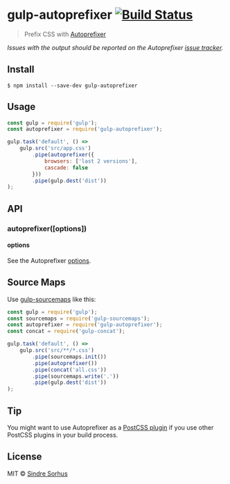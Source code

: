 # gulp-autoprefixer [![Build Status](https://travis-ci.org/sindresorhus/gulp-autoprefixer.svg?branch=master)](https://travis-ci.org/sindresorhus/gulp-autoprefixer)

> Prefix CSS with [Autoprefixer](https://github.com/postcss/autoprefixer)

*Issues with the output should be reported on the Autoprefixer [issue tracker](https://github.com/postcss/autoprefixer/issues).*


## Install

```
$ npm install --save-dev gulp-autoprefixer
```


## Usage

```js
const gulp = require('gulp');
const autoprefixer = require('gulp-autoprefixer');

gulp.task('default', () =>
	gulp.src('src/app.css')
		.pipe(autoprefixer({
			browsers: ['last 2 versions'],
			cascade: false
		}))
		.pipe(gulp.dest('dist'))
);
```


## API

### autoprefixer([options])

#### options

See the Autoprefixer [options](https://github.com/postcss/autoprefixer#options).


## Source Maps

Use [gulp-sourcemaps](https://github.com/floridoo/gulp-sourcemaps) like this:

```js
const gulp = require('gulp');
const sourcemaps = require('gulp-sourcemaps');
const autoprefixer = require('gulp-autoprefixer');
const concat = require('gulp-concat');

gulp.task('default', () =>
	gulp.src('src/**/*.css')
		.pipe(sourcemaps.init())
		.pipe(autoprefixer())
		.pipe(concat('all.css'))
		.pipe(sourcemaps.write('.'))
		.pipe(gulp.dest('dist'))
);
```


## Tip

You might want to use Autoprefixer as a [PostCSS plugin](https://github.com/postcss/autoprefixer#gulp) if you use other PostCSS plugins in your build process.


## License

MIT © [Sindre Sorhus](https://sindresorhus.com)
